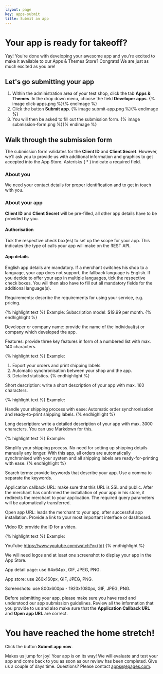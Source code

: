 ```yaml
---
layout: page
key: apps-submit
title: Submit an app
---
```


# Your app is ready for takeoff?

Yay! You're done with developing your awesome app and you're excited to make it available to our Apps & Themes Store? Congrats! We are just as much excited as you are!

## Let's go submitting your app

1. Within the administration area of your test shop, click the tab **Apps & Themes**. In the drop down menu, choose the field **Developer apps**.
    {% image click-apps.png %}{% endimage %}
2. Click the button **Submit app**.
    {% image submit-app.png %}{% endimage %}
3. You will then be asked to fill out the submission form.
    {% image submission-form.png %}{% endimage %}

## Walk through the submission form

The submission form validates for the **Client ID** and **Client Secret**. However, we'll ask you to provide us with additional information and graphics to get accepted into the App Store. Asterisks ( * ) indicate a required field.

### About you

We need your contact details for proper identification and to get in touch with you.

### About your app

**Client ID** and **Client Secret** will be pre-filled, all other app details have to be provided by you.

#### Authorisation

Tick the respective check box(es) to set up the scope for your app. This indicates the type of calls your app will make on the REST API.

#### App details

English app details are mandatory. If a merchant switches his shop to a language, your app does not support, the fallback language is English. If you decide to offer your app in multiple languages, tick the respective check boxes. You will then also have to fill out all mandatory fields for the additional language(s).

Requirements: describe the requirements for using your service, e.g. pricing.

{% highlight text %}
Example: Subscription model: $19.99 per month.
{% endhighlight %}

Developer or company name: provide the name of the individual(s) or company which developed the app.

Features: provide three key features in form of a numbered list with max. 140 characters.

{% highlight text %}
Example:

1. Export your orders and print shipping labels.
2. Automatic synchronisation between your shop and the app.
3. Detailed statistics.
{% endhighlight %}

Short description: write a short description of your app with max. 160 characters.

{% highlight text %}
Example:

Handle your shipping process with ease:
Automatic order synchronisation and ready-to-print shipping labels.
{% endhighlight %}

Long description: write a detailed description of your app with max. 3000 characters. You can use Markdown for this.

{% highlight text %}
Example:

Simplify your shipping process. No need for setting up shipping details manually any longer.
With this app, all orders are automatically synchronised with your system
and all shipping labels are ready-for-printing with ease.
{% endhighlight %}

Search terms: provide keywords that describe your app. Use a comma to separate the keywords.

Application callback URL: make sure that this URL is SSL and public. After the merchant has confirmed the installation of your app in his store, it redirects the merchant to your application. The required query parameters will be automatically transferred.

Open app URL: leads the merchant to your app, after successful app installation. Provide a link to your most important interface or dashboard.

Video ID: provide the ID for a video.

{% highlight text %}
Example:

YouTube
https://www.youtube.com/watch?v={Id}
{% endhighlight %}

We will need logos and at least one screenshot to display your app in the App Store.

App detail page: use 64x64px, GIF, JPEG, PNG.

App store: use 260x160px, GIF, JPEG, PNG.

Screenshots: use 800x600px - 1920x1080px, GIF, JPEG, PNG.

Before submitting your app, please make sure you have read and understood our app submission guidelines. Review all the information that you provide to us and also make sure that the **Application Callback URL** and **Open app URL** are correct.

# You have reached the home stretch!

Click the button **Submit app now**.

Makes us jump for joy! Your app is on its way! We will evaluate and test your app and come back to you as soon as our review has been completed. Give us a couple of days time. Questions? Please contact [apps@epages.com](mailto:apps@epages.com).
